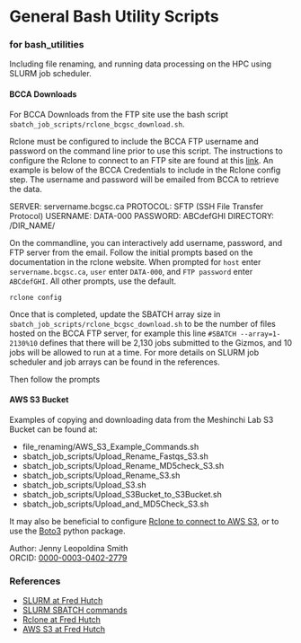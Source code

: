 # General Bash Utility Scripts 
### for bash_utilities
Including file renaming, and running data processing on the HPC using SLURM job scheduler. 


#### BCCA Downloads

For BCCA Downloads from the FTP site use the bash script `sbatch_job_scripts/rclone_bcgsc_download.sh`. 

Rclone must be configured to include the BCCA FTP username and password on the command line prior to use this script. The instructions to configure the Rclone to connect to an FTP site are found at this [link](https://rclone.org/ftp/). An example is below of the BCCA Credentials to include in the Rclone config step. The username and password will be emailed from BCCA to retrieve the data. 

SERVER: servername.bcgsc.ca
PROTOCOL: SFTP (SSH File Transfer Protocol)
USERNAME: DATA-000
PASSWORD: ABCdefGHI
DIRECTORY: /DIR_NAME/

On the commandline, you can interactively add username, password, and FTP server from the email.  Follow the initial prompts based on the documentation in the rclone website. When prompted for `host` enter `servername.bcgsc.ca`, `user` enter `DATA-000`, and `FTP password` enter `ABCdefGHI`. All other prompts, use the default. 

```
rclone config
```

Once that is completed, update the SBATCH array size in `sbatch_job_scripts/rclone_bcgsc_download.sh` to be the number of files hosted on the BCCA FTP server, for example this line `#SBATCH --array=1-2130%10` defines that there will be 2,130 jobs submitted to the Gizmos, and 10 jobs will be allowed to run at a time. For more details on SLURM job scheduler and job arrays can be found in the references.

Then follow the prompts 

#### AWS S3 Bucket 

Examples of copying and downloading data from the Meshinchi Lab S3 Bucket can be found at: 
* file_renaming/AWS_S3_Example_Commands.sh
* sbatch_job_scripts/Upload_Rename_Fastqs_S3.sh
* sbatch_job_scripts/Upload_Rename_MD5check_S3.sh
* sbatch_job_scripts/Upload_Rename_S3.sh
* sbatch_job_scripts/Upload_S3.sh
* sbatch_job_scripts/Upload_S3Bucket_to_S3Bucket.sh
* sbatch_job_scripts/Upload_and_MD5Check_S3.sh

It may also be beneficial to configure [Rclone to connect to AWS S3](https://rclone.org/s3/), or to use the [Boto3](https://aws.amazon.com/sdk-for-python/) python package. 


Author: Jenny Leopoldina Smith<br>
ORCID: [0000-0003-0402-2779](https://orcid.org/0000-0003-0402-2779)
<br>

### References

* [SLURM at Fred Hutch](https://sciwiki.fredhutch.org/scicomputing/compute_jobs/)
* [SLURM SBATCH commands](https://slurm.schedmd.com/sbatch.html)
* [Rclone at Fred Hutch](https://sciwiki.fredhutch.org/compdemos/Economy-storage/#rclone)
* [AWS S3 at Fred Hutch](https://sciwiki.fredhutch.org/compdemos/Economy-storage/#amazon-web-services-s3-compatibility-layer)
